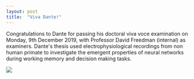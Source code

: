 ```yaml
---
layout: post
title:  "Viva Dante!"
---
```


Congratulations to Dante for passing his doctoral viva voce examination on Monday, 9th December 2019, with Professor David Freedman (internal) as examiners. Dante's thesis used electrophysiological recordings from non human primate to investigate the emergent properties of neural networks during working memory and decision making tasks.

<img src="/images/VivaDante.jpg">
